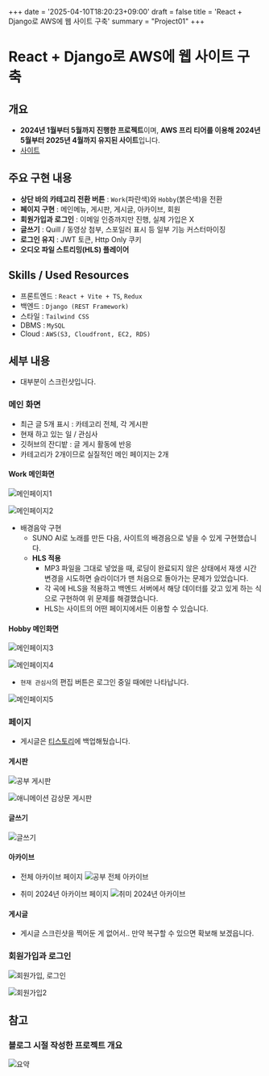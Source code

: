 +++
date = '2025-04-10T18:20:23+09:00'
draft = false
title = 'React + Django로 AWS에 웹 사이트 구축'
summary = "Project01"
+++

# React + Django로 AWS에 웹 사이트 구축
## 개요

- **2024년 1월부터 5월까지 진행한 프로젝트**이며, **AWS 프리 티어를 이용해 2024년 5월부터 2025년 4월까지 유지된 사이트**입니다.  
- [사이트](https://www.htlee-blog.com/)

## 주요 구현 내용
- **상단 바의 카테고리 전환 버튼** : `Work`(파란색)와 `Hobby`(붉은색)을 전환
- **페이지 구현** : 메인메뉴, 게시판, 게시글, 아카이브, 회원
- **회원가입과 로그인** : 이메일 인증까지만 진행, 실제 가입은 X
- **글쓰기** : Quill / 동영상 첨부, 스포일러 표시 등 일부 기능 커스터마이징
- **로그인 유지** : JWT 토큰, Http Only 쿠키
- **오디오 파일 스트리밍(HLS) 플레이어**

## Skills / Used Resources
- 프론트엔드 : `React + Vite + TS`, `Redux`
- 백엔드 : `Django (REST Framework)`
- 스타일 : `Tailwind CSS`
- DBMS : `MySQL`
- Cloud : `AWS(S3, Cloudfront, EC2, RDS)`


## 세부 내용
- 대부분이 스크린샷입니다. 

### 메인 화면
- 최근 글 5개 표시 : 카테고리 전체, 각 게시판
- 현재 하고 있는 일 / 관심사 
- 깃허브의 잔디밭 : 글 게시 활동에 반응
- 카테고리가 2개이므로 실질적인 메인 페이지는 2개

#### Work 메인화면
![메인페이지1](/images/MainSite1.PNG) 

![메인페이지2](/images/MainSite2.PNG)  
- 배경음악 구현
  - SUNO AI로 노래를 만든 다음, 사이트의 배경음으로 넣을 수 있게 구현했습니다.
  - **HLS 적용**
    - MP3 파일을 그대로 넣었을 때, 로딩이 완료되지 않은 상태에서 재생 시간 변경을 시도하면 슬라이더가 맨 처음으로 돌아가는 문제가 있었습니다.
    - 각 곡에 HLS을 적용하고 백엔드 서버에서 해당 데이터를 갖고 있게 하는 식으로 구현하여 위 문제를 해결했습니다.
    - HLS는 사이트의 어떤 페이지에서든 이용할 수 있습니다.

#### Hobby 메인화면
![메인페이지3](/images/MainSite3.PNG) 

![메인페이지4](/images/MainSite4.PNG)  
- `현재 관심사`의 편집 버튼은 로그인 중일 때에만 나타납니다.

![메인페이지5](/images/MainSite5.PNG)

### 페이지
- 게시글은 [티스토리](https://waltwaez.tistory.com/)에 백업해뒀습니다.

#### 게시판
![공부 게시판](/images/StudyPostList.PNG)

![애니메이션 감상문 게시판](/images/AnimePostList.PNG)

#### 글쓰기
![글쓰기](/images/WritePost.PNG)

#### 아카이브
- 전체 아카이브 페이지
![공부 전체 아카이브](/images/StudyEntireArchive.PNG)

- 취미 2024년 아카이브 페이지
![취미 2024년 아카이브](/images/HobbyAnnualArchive.PNG)

#### 게시글
- 게시글 스크린샷을 찍어둔 게 없어서.. 만약 복구할 수 있으면 확보해 보겠읍니다.

### 회원가입과 로그인
![회원가입, 로그인](/images/SignIn&SignUp.PNG)

![회원가입2](/images/SignUp2.PNG)

## 참고
### 블로그 시절 작성한 프로젝트 개요
![요약](/images/Project1Summary.PNG)

